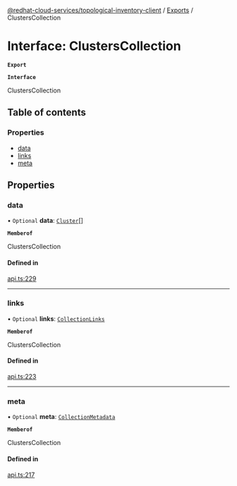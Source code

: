 [@redhat-cloud-services/topological-inventory-client](../README.md) / [Exports](../modules.md) / ClustersCollection

# Interface: ClustersCollection

**`Export`**

**`Interface`**

ClustersCollection

## Table of contents

### Properties

- [data](ClustersCollection.md#data)
- [links](ClustersCollection.md#links)
- [meta](ClustersCollection.md#meta)

## Properties

### data

• `Optional` **data**: [`Cluster`](Cluster.md)[]

**`Memberof`**

ClustersCollection

#### Defined in

[api.ts:229](https://github.com/RedHatInsights/javascript-clients/blob/master/packages/topological-inventory/api.ts#L229)

___

### links

• `Optional` **links**: [`CollectionLinks`](CollectionLinks.md)

**`Memberof`**

ClustersCollection

#### Defined in

[api.ts:223](https://github.com/RedHatInsights/javascript-clients/blob/master/packages/topological-inventory/api.ts#L223)

___

### meta

• `Optional` **meta**: [`CollectionMetadata`](CollectionMetadata.md)

**`Memberof`**

ClustersCollection

#### Defined in

[api.ts:217](https://github.com/RedHatInsights/javascript-clients/blob/master/packages/topological-inventory/api.ts#L217)
